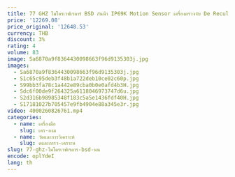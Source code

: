 ```yaml
---
title: 77 GHZ ไมโครเวฟเรดาร์ BSD กันน้ํา IP69K Motion Sensor เครื่องตรวจจับ De Recul Voiture Blind Spot Detection ย้อนกลับที่จอดรถระบบ
price: '12269.08'
price_original: '12648.53'
currency: THB
discount: 3%
rating: 4
volume: 83
image: Sa6870a9f8364430098663f96d9135303j.jpg
images:
  - Sa6870a9f8364430098663f96d9135303j.jpg
  - S1c65c95deb3f48b1a722deb10ce02c60p.jpg
  - S99bb3fa78c1a442e89cba0b0e0afd4b3H.jpg
  - Sdc6f00de9f264325a6118046973747d6u.jpg
  - S2d316b98985348f183c5a5e1436fdf40H.jpg
  - S17181027b705457e9fb4904e88a345e3r.jpg
video: 4000260826761.mp4
categories:
  - name: เครื่องมือ
    slug: เคร-องม
  - name: วัดและการวิเคราะห์
    slug: ดและการว-เคราะห
slug: 77-ghz-ไมโครเวฟเรดาร-bsd-นน
encode: oplYdeI
lang: th
---
```

  